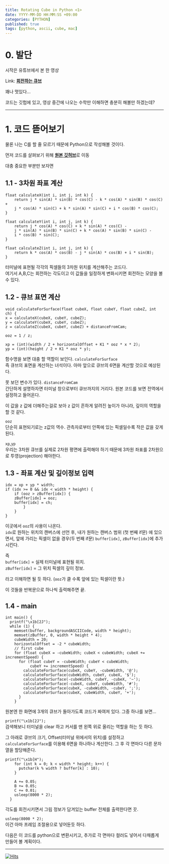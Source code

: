 ```yaml
---
title: Rotating Cube in Python <1>
date: YYYY-MM-DD HH:MM:SS +09:00
categories: [PYTHON]
published: true
tags: [python, ascii, cube, mac]
---
```


# 0. 발단  
시작은 유튜브에서 본 한 영상

Link: [**회전하는 큐브**](https://www.youtube.com/watch?v=p09i_hoFdd0&t=36s)
    
꽤나 멋있다...

코드는 깃헙에 있고, 영상 중간에 나오는 수학만 이해하면 충분히 해볼만 하겠는데?

---

# 1. 코드 뜯어보기
물론 나는 C를 할 줄 모르기 때문에 Python으로 작성해볼 것이다.

먼저 코드를 살펴보기 위해 [**원본 깃허브**](https://github.com/servetgulnaroglu/cube.c)로 이동

대충 중요한 부분만 보자면

## 1.1 - 3차원 좌표 계산

```
float calculateX(int i, int j, int k) {
    return j * sin(A) * sin(B) * cos(C) - k * cos(A) * sin(B) * cos(C) +
    j * cos(A) * sin(C) + k * sin(A) * sin(C) + i * cos(B) * cos(C);
}

float calculateY(int i, int j, int k) {
    return j * cos(A) * cos(C) + k * sin(A) * cos(C) -
    j * sin(A) * sin(B) * sin(C) + k * cos(A) * sin(B) * sin(C) -
    i * cos(B) * sin(C);
}  

float calculateZ(int i, int j, int k) {
    return k * cos(A) * cos(B) - j * sin(A) * cos(B) + i * sin(B);
}

```
터미널에 표현될 각각의 픽셀들의 3차원 위치를 계산해주는 코드다.   
여기서 A,B,C는 회전하는 각도이고 이 값들을 일정하게 변화시키면 회전하는 모양을 볼 수 있다.

## 1.2 - 큐브 표면 계산
```
void calculateForSurface(float cubeX, float cubeY, float cubeZ, int ch) {
x = calculateX(cubeX, cubeY, cubeZ);
y = calculateY(cubeX, cubeY, cubeZ);
z = calculateZ(cubeX, cubeY, cubeZ) + distanceFromCam;

ooz = 1 / z;

xp = (int)(width / 2 + horizontalOffset + K1 * ooz * x * 2);
yp = (int)(height / 2 + K1 * ooz * y);

```
함수명을 보면 대충 할 역할이 보인다. `calculateForSurface`   
즉 큐브의 표면을 계산하는 녀석이다. 아마 앞으로 큐브의 6면을 계산할 것으로 예상된다.

못 보던 변수가 있다. `distanceFromCam`    
간단하게 설명하자면 터미널 창으로부터 큐브까지의 거리다. 원본 코드를 보면 전역에서 설정하고 들어온다.

이 값을 z 값에 더해주는걸로 보아 z 값이 흔하게 알려진 높이가 아니라, 깊이의 역할을 할 것 같다.

`ooz`   
단순히 표현되기로는 z값의 역수. 관측자로부터 안쪽에 있는 픽셀일수록 작은 값을 갖게된다.


`xp`,`yp`   
우리는 3차원 큐브를 실제로 2차원 평면에 출력해야 하기 때문에 3차원 좌표를 2차원으로 투영(projection) 해야한다.

## 1.3 - 좌표 계산 및 깊이정보 입력
```
idx = xp + yp * width;
if (idx >= 0 && idx < width * height) {
    if (ooz > zBuffer[idx]) {
    zBuffer[idx] = ooz;
    buffer[idx] = ch;
        }
    }
}
```
이곳에서 `ooz`의 사용이 나온다.   
`idx`로 원하는 위치의 캔버스에 선언 후, 내가 원하는 캔버스 범위 (첫 번째 if문) 에 있으면서, 앞에 가리는 픽셀이 없을 경우(두 번째 if문) `buffer[idx]`, `zBuffer[idx]`에 추가시킨다.   

즉    
`buffer[idx]` = 실제 터미널에 표현될 위치.   
`zBuffer[idx]` = 그 위치 픽셀의 깊이 정보.

라고 이해하면 될 듯 하다. (`ooz`가 클 수록 앞에 있는 픽셀이란 뜻.)

이 것들을 반복문으로 하나씩 출력해주면 끝.

## 1.4  - main
```
int main() {
  printf("\x1b[2J");
  while (1) {
    memset(buffer, backgroundASCIICode, width * height);
    memset(zBuffer, 0, width * height * 4);
    cubeWidth = 20;
    horizontalOffset = -2 * cubeWidth;
    // first cube
    for (float cubeX = -cubeWidth; cubeX < cubeWidth; cubeX += incrementSpeed) {
      for (float cubeY = -cubeWidth; cubeY < cubeWidth;
           cubeY += incrementSpeed) {
        calculateForSurface(cubeX, cubeY, -cubeWidth, '@');
        calculateForSurface(cubeWidth, cubeY, cubeX, '$');
        calculateForSurface(-cubeWidth, cubeY, -cubeX, '~');
        calculateForSurface(-cubeX, cubeY, cubeWidth, '#');
        calculateForSurface(cubeX, -cubeWidth, -cubeY, ';');
        calculateForSurface(cubeX, cubeWidth, cubeY, '+');
      }
    }
```
원본엔 한 화면에 3개의 큐브가 돌아가도록 코드가 짜여져 있다. 그중 하나를 보면...

`printf("\x1b[2J");`   
검색해보니 터미널을 clear 하고 커서를 맨 왼쪽 위로 올리는 역할을 하는 듯 하다.

그 아래로 큐브의 크기, Offset(터미널 위에서의 위치)를 설정하고   
`calculateForSurface`를 이용해 6면을 하나하나 계산한다. 그 후 각 면마다 다른 문자열을 할당해준다.

```
printf("\x1b[H");
    for (int k = 0; k < width * height; k++) {
      putchar(k % width ? buffer[k] : 10);
    }

    A += 0.05;
    B += 0.05;
    C += 0.01;
    usleep(8000 * 2);
  }
```
각도를 회전시키면서 그림 정보가 담겨있는 buffer 전체를 출력한다면 끗.


`usleep(8000 * 2);`   
이건 아마 프레임 조절용으로 넣어둔듯 하다.

다음은 이 코드를 python으로 변환시키고, 추가로 각 면마다 컬러도 넣어서 다채롭게 만들어 볼 계획이다.

---

[![Hits](https://hits.seeyoufarm.com/api/count/incr/badge.svg?url=https%3A%2F%2Fastro-yu.github.io%2Fposts%2FRotating-Cube-in-Python%2F&count_bg=%2379C83D&title_bg=%23555555&icon=opsgenie.svg&icon_color=%23E7E7E7&title=hits&edge_flat=false)](https://hits.seeyoufarm.com)


    




